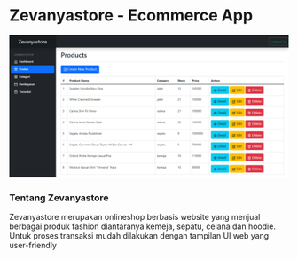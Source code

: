 # Zevanyastore - Ecommerce App

<p align="center"><img src="/public/img/image.png" ></p>

### Tentang Zevanyastore

Zevanyastore merupakan onlineshop berbasis website yang menjual berbagai produk fashion diantaranya kemeja, sepatu, celana dan hoodie. Untuk proses transaksi mudah dilakukan dengan tampilan UI web yang user-friendly
